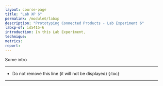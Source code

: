 ```yaml
---
layout: course-page
title: "Lab XP 6"
permalink: /module6/labxp
description: "Prototyping Connected Products - Lab Experiment 6"
labxp-of: id5415-6
introduction: In this Lab Experiment,
technique:
metrics:
report:
---
```


Some intro

---

* Do not remove this line (it will not be displayed)
{:toc}

---